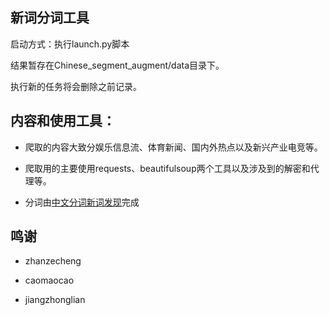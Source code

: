 
## 新词分词工具

启动方式：执行launch.py脚本

结果暂存在Chinese_segment_augment/data目录下。

执行新的任务将会删除之前记录。

## 内容和使用工具：

* 爬取的内容大致分娱乐信息流、体育新闻、国内外热点以及新兴产业电竞等。

* 爬取用的主要使用requests、beautifulsoup两个工具以及涉及到的解密和代理等。

* 分词由[中文分词新词发现](https://github.com/zhanzecheng/Chinese_segment_augment.git)完成


## 鸣谢

* zhanzecheng

* caomaocao 

* jiangzhonglian
